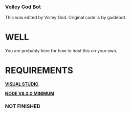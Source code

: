 ### Volley God Bot 
This was edited by Volley God. Original code is by guidebot.

# __**WELL**__
You are probably here for how to host this on your own. 

# __**REQUIREMENTS**__
[__**VISUAL STUDIO**__](https://code.visualstudio.com/Download),

[__**NODE V8.0.0 MINIMUM**__](https://nodejs.org/en/download/current/)


### __**NOT FINISHED**__
